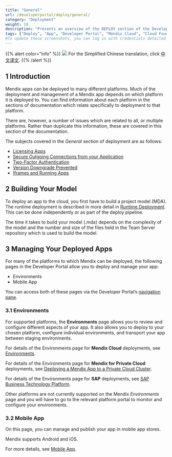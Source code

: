```yaml
---
title: "General"
url: /developerportal/deploy/general/
category: "Deployment"
weight: 10
description: "Presents an overview of the DEPLOY section of the Developer Portal."
tags: ["Deploy", "App", "Developer Portal", "Mendix Cloud", "Cloud Foundry", "Azure", "Docker", "SAP", "On-premises", "Kubernetes"]
#To update these screenshots, you can log in with credentials detailed in How to Update Screenshots Using Team Apps.
---
```


{{% alert color="info" %}}
<img src="/attachments/china.png" class="d-inline-block" /> For the Simplified Chinese translation, click [中文译文](https://cdn.mendix.tencent-cloud.com/documentation/developerportal/general.pdf).
{{% /alert %}}

## 1 Introduction

Mendix apps can be deployed to many different platforms. Much of the deployment and management of a Mendix app depends on which platform it is deployed to. You can find information about each platform in the sections of documentation which relate specifically to deployment to that platform.

There are, however, a number of issues which are related to all, or multiple platforms. Rather than duplicate this information, these are covered in this section of the documentation.

The subjects covered in the *General* section of deployment are as follows:

* [Licensing Apps](/developerportal/deploy/licensing-apps-outside-mxcloud/)
* [Secure Outgoing Connections from your Application](/developerportal/deploy/securing-outgoing-connections-from-your-application/)
* [Two-Factor Authentication](/developerportal/deploy/two-factor-authentication/)
* [Version Downgrade Prevented](/developerportal/deploy/version-downgrade-prevention/)
* [Iframes and Running Apps](/developerportal/deploy/running-in-iframe/)

## 2 Building Your Model

To deploy an app to the cloud, you first have to build a project model (MDA). The runtime deployment is described in more detail in [Runtime Deployment](/refguide/runtime-deployment/). This can be done independently or as part of the deploy pipeline.

The time it takes to build your model (.mda) depends on the complexity of the model and the number and size of the files held in the Team Server repository which is used to build the model.

## 3 Managing Your Deployed Apps

For many of the platforms to which Mendix can be deployed, the following pages in the Developer Portal allow you to deploy and manage your app:

* Environments
* Mobile App

You can access both of these pages via the Developer Portal’s [navigation pane](/developerportal/#navigation-pane).

### 3.1 Environments

For supported platforms, the **Environments** page allows you to review and configure different aspects of your app. It also allows you to deploy to your chosen platform, configure individual environments, and transport your app between staging environments.

For details of the Environments page for **Mendix Cloud** deployments, see [Environments](/developerportal/deploy/environments/).

For details of the Environments page for **Mendix for Private Cloud** deployments, see [Deploying a Mendix App to a Private Cloud Cluster](/developerportal/deploy/private-cloud-deploy/#environment-details).

For details of the Environments page for **SAP** deployments, see [SAP Business Technology Platform](/developerportal/deploy/sap-cloud-platform/#EnvironmentDetails).

Other platforms are not currently supported on the Mendix *Environments* page and you will have to go to the relevant platform portal to monitor and configure your environments.

### 3.2 Mobile App

On this page, you can manage and publish your app in mobile app stores.

Mendix supports Android and iOS.

For more details, see [Mobile App](/developerportal/deploy/mobileapp/).
